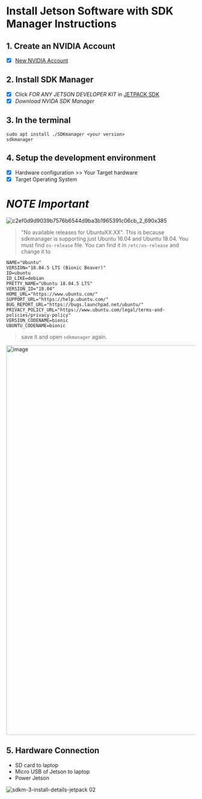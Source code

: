 # Install Jetson Software with SDK Manager Instructions 

## 1. Create an NVIDIA Account 
- [X]  [New NVIDIA Account](https://developer.nvidia.com/login)
## 2. Install SDK Manager 
- [X] Click *FOR ANY JETSON DEVELOPER KIT*  in [JETPACK SDK](https://developer.nvidia.com/embedded/jetpack) 
- [X] *Download NVIDA SDK Manager*
## 3. In the terminal  

``` 
sudo apt install ./SDKmanager <your version>
sdkmanager

``` 
## 4. Setup the development environment 
- [X]  Hardware configuration >> Your Target hardware 
- [X] Target Operating System 

# *NOTE Important* 
![c2ef0d9d9039b7576b6544d9ba3b1965391c06cb_2_690x385](https://user-images.githubusercontent.com/66702376/130318701-11a2532f-2cba-455a-9387-14a3384b1f4d.jpeg)

> "No available releases for UbuntuXX.XX". This is because sdkmanager is supporting just Ubuntu 16.04 and Ubuntu 18.04. 
> You must find ```os-release``` file. You can find it in ```/etc/os-release```  and change it to 
```
NAME="Ubuntu"
VERSION="18.04.5 LTS (Bionic Beaver)"
ID=ubuntu
ID_LIKE=debian
PRETTY_NAME="Ubuntu 18.04.5 LTS"
VERSION_ID="18.04"
HOME_URL="https://www.ubuntu.com/"
SUPPORT_URL="https://help.ubuntu.com/"
BUG_REPORT_URL="https://bugs.launchpad.net/ubuntu/"
PRIVACY_POLICY_URL="https://www.ubuntu.com/legal/terms-and-policies/privacy-policy"
VERSION_CODENAME=bionic
UBUNTU_CODENAME=bionic
```
> save it and open ```sdkmanager``` again.  

<img width="1036" alt="image" src="https://user-images.githubusercontent.com/66702376/130318894-9311aec7-e858-4ca8-a040-2871f80dbf47.png">

## 5. Hardware Connection 
* SD card to laptop 
* Micro USB of Jetson to laptop 
* Power Jetson 

![sdkm-3-install-details-jetpack 02](https://user-images.githubusercontent.com/66702376/130319230-8cd42e5a-5b06-44b8-95de-224b6e4799eb.png)












